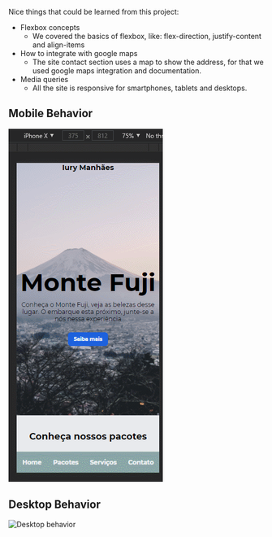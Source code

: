 Nice things that could be learned from this project:

- Flexbox concepts
	-	We covered the basics of flexbox, like: flex-direction, justify-content and align-items
- How to integrate with google maps
	-	The site contact section uses a map to show the address, for that we used google maps integration and documentation.
- Media queries
	-	All the site is responsive for smartphones, tablets and desktops.


## Mobile Behavior

![Mobile behavior](https://github.com/iurymanhaes/site-viagens/blob/master/imagens/mobile-gif.gif?raw=true)


## Desktop Behavior
 
![Desktop behavior](https://github.com/iurymanhaes/site-viagens/blob/master/imagens/desktop-gif.gif?raw=true)